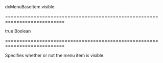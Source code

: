 <!--id-->dxMenuBaseItem.visible<!--/id-->
===========================================================================
<!--default-->true<!--/default-->
<!--type-->Boolean<!--/type-->
===========================================================================

<!--shortDescription-->
Specifies whether or not the menu item is visible.
<!--/shortDescription-->

<!--fullDescription-->

<!--/fullDescription-->
